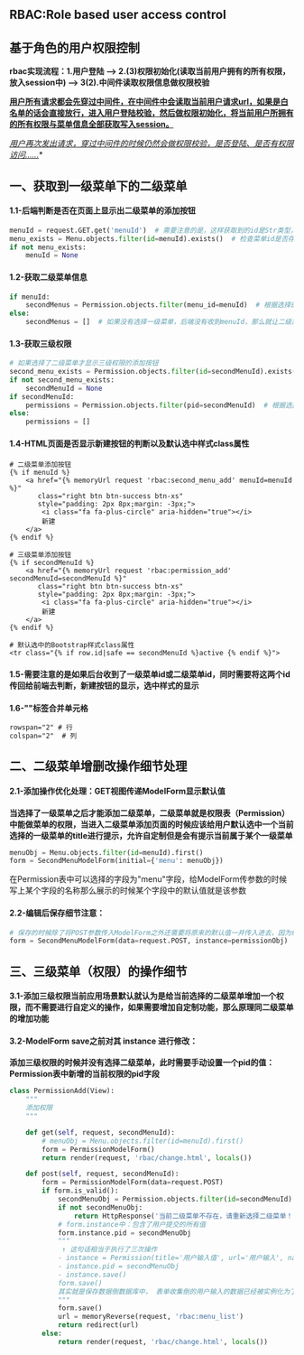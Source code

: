 ## **RBAC:Role based user access control**

## 基于角色的用户权限控制

**rbac实现流程：1.用户登陆 --> 2.(3)权限初始化(读取当前用户拥有的所有权限，放入session中) --> 3(2).中间件读取权限信息做权限校验**

**<u>用户所有请求都会先穿过中间件，在中间件中会读取当前用户请求url，如果是白名单的话会直接放行，进入用户登陆校验，然后做权限初始化，将当前用户所拥有的所有权限与菜单信息全部获取写入session。</u>**

*<u>用户再次发出请求，穿过中间件的时候仍然会做权限校验，是否登陆、是否有权限访问......</u>**

## 一、获取到一级菜单下的二级菜单

#### 1.1-后端判断是否在页面上显示出二级菜单的添加按钮

```python
menuId = request.GET.get('menuId')  # 需要注意的是，这样获取到的id是Str类型，数据库中存储的ID是Int类型！
menu_exists = Menu.objects.filter(id=menuId).exists()  # 检查菜单id是否存在
if not menu_exists:
    menuId = None
```

#### 1.2-获取二级菜单信息

```python
if menuId:
    secondMenus = Permission.objects.filter(menu_id=menuId)  # 根据选择的一级菜单获取倒二级菜单
else:
    secondMenus = []  # 如果没有选择一级菜单，后端没有收到menuId，那么就让二级菜单展示列表为空
```

#### 1.3-获取三级权限

```python
# 如果选择了二级菜单才显示三级权限的添加按钮
second_menu_exists = Permission.objects.filter(id=secondMenuId).exists()
if not second_menu_exists:
    secondMenuId = None
if secondMenuId:
    permissions = Permission.objects.filter(pid=secondMenuId)  # 根据选择的二级菜单查询到对应的所有权限
else:
	permissions = []
```

#### 1.4-HTML页面是否显示新建按钮的判断以及默认选中样式class属性

```django
# 二级菜单添加按钮
{% if menuId %}
    <a href="{% memoryUrl request 'rbac:second_menu_add' menuId=menuId %}"
       class="right btn btn-success btn-xs"
       style="padding: 2px 8px;margin: -3px;">
        <i class="fa fa-plus-circle" aria-hidden="true"></i>
        新建
    </a>
{% endif %}

# 三级菜单添加按钮
{% if secondMenuId %}
    <a href="{% memoryUrl request 'rbac:permission_add' secondMenuId=secondMenuId %}"
       class="right btn btn-success btn-xs"
       style="padding: 2px 8px;margin: -3px;">
        <i class="fa fa-plus-circle" aria-hidden="true"></i>
        新建
    </a>
{% endif %}

# 默认选中的Bootstrap样式class属性
<tr class="{% if row.id|safe == secondMenuId %}active {% endif %}">
```

#### 1.5-需要注意的是如果后台收到了一级菜单id或二级菜单id，同时需要将这两个id传回给前端去判断，新建按钮的显示，选中样式的显示

#### 1.6-"<td>"标签合并单元格

```html
rowspan="2" # 行
colspan="2"  # 列
```



## 二、二级菜单增删改操作细节处理

#### 2.1-添加操作优化处理：GET视图传递ModelForm显示默认值

**当选择了一级菜单之后才能添加二级菜单，二级菜单就是权限表（Permission）中能做菜单的权限，当进入二级菜单添加页面的时候应该给用户默认选中一个当前选择的一级菜单的title进行提示，允许自定制但是会有提示当前属于某个一级菜单**

```python
menuObj = Menu.objects.filter(id=menuId).first()
form = SecondMenuModelForm(initial={'menu': menuObj})
```

在Permission表中可以选择的字段为"menu"字段，给ModelForm传参数的时候写上某个字段的名称那么展示的时候某个字段中的默认值就是该参数

#### 2.2-编辑后保存细节注意：

```python
# 保存的时候除了将POST参数传入ModelForm之外还需要将原来的默认值一并传入进去，因为编辑的时候有可能只编辑部分内容，如果不将原来的默认值传入的话会导致很多字段为空，需要手动重新填写。容易导致数据库错误
form = SecondMenuModelForm(data=request.POST, instance=permissionObj)
```



## 三、三级菜单（权限）的操作细节

#### 3.1-添加三级权限当前应用场景默认就认为是给当前选择的二级菜单增加一个权限，而不需要进行自定义的操作，如果需要增加自定制功能，那么原理同二级菜单的增加功能

#### 3.2-ModelForm save之前对其 instance 进行修改：

**添加三级权限的时候并没有选择二级菜单，此时需要手动设置一个pid的值：Permission表中新增的当前权限的pid字段**

```python
class PermissionAdd(View):
    """
    添加权限
    """

    def get(self, request, secondMenuId):
        # menuObj = Menu.objects.filter(id=menuId).first()
        form = PermissionModelForm()
        return render(request, 'rbac/change.html', locals())

    def post(self, request, secondMenuId):
        form = PermissionModelForm(data=request.POST)
        if form.is_valid():
            secondMenuObj = Permission.objects.filter(id=secondMenuId).first()
            if not secondMenuObj:
                return HttpResponse('当前二级菜单不存在，请重新选择二级菜单！')
            # form.instance中：包含了用户提交的所有值
            form.instance.pid = secondMenuObj
            """
             ↑ 这句话相当于执行了三次操作
            - instance = Permission(title='用户输入值', url='用户输入', name='用户输入')
            - instance.pid = secondMenuObj
            - instance.save()
            form.save()
            其实就是保存数据倒数据库中， 表单收集倒的用户输入的数据已经被实例化为了一个对象 ————> instance
            """
            form.save()
            url = memoryReverse(request, 'rbac:menu_list')
            return redirect(url)
        else:
            return render(request, 'rbac/change.html', locals())
```

